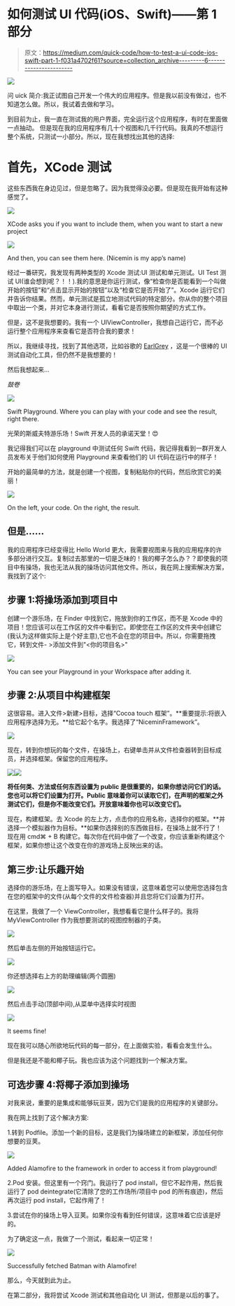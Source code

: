# 如何测试 UI 代码(iOS、Swift)——第 1 部分

> 原文：<https://medium.com/quick-code/how-to-test-a-ui-code-ios-swift-part-1-f031a4702f61?source=collection_archive---------6----------------------->

![](img/fa5533e2161d1c8ba0796a1ef07c1bec.png)

问 uick 简介:我正试图自己开发一个伟大的应用程序。但是我以前没有做过，也不知道怎么做。所以，我试着去做和学习。

到目前为止，我一直在测试我的用户界面，完全运行这个应用程序，有时在里面做一点抽动。
但是现在我的应用程序有几十个视图和几千行代码。我真的不想运行整个系统，只测试一小部分。所以，现在我想找出其他的选择:

# 首先，XCode 测试

这些东西我在身边见过，但是忽略了。因为我觉得没必要。但是现在我开始有这种感觉了。

![](img/5e1da03f684a3d761e7b723398f3aa9d.png)

XCode asks you if you want to include them, when you want to start a new project

![](img/d10072ed6ffa0dccc569870ec5505425.png)

And then, you can see them here. (Nicemin is my app’s name)

经过一番研究，我发现有两种类型的 Xcode 测试:UI 测试和单元测试。UI Test 测试 UI(谁会想到呢？！！).我的意思是你运行测试，像“检查你是否能看到一个叫做开始的按钮”和“点击显示开始的按钮”以及“检查它是否开始了”。Xcode 运行它们并告诉你结果。然而，单元测试是孤立地测试代码的特定部分。你从你的整个项目中取出一个类，并对它本身进行测试，看看它是否按照你期望的方式工作。

但是，这不是我想要的。我有一个 UIViewController，我想自己运行它，而不必运行整个应用程序来查看它是否符合我的要求！

所以，我继续寻找，找到了其他选项，比如谷歌的 [EarlGrey](https://github.com/google/EarlGrey) ，这是一个很棒的 UI 测试自动化工具，但仍然不是我想要的！

然后我想起来…

*鼓卷*

![](img/d52c32056d7c40ffc72c67a2acde6759.png)

Swift Playground. Where you can play with your code and see the result, right there.

光荣的斯威夫特游乐场！Swift 开发人员的承诺天堂！😍

我记得我们可以在 playground 中测试任何 Swift 代码，我记得我看到一群开发人员发布关于他们如何使用 Playground 来查看他们的 UI 代码在运行中的样子！

开始的最简单的方法，就是创建一个视图，复制粘贴你的代码，然后欣赏它的美丽！

![](img/47ae0448c95a8d85f8db48a5950f0a43.png)

On the left, your code. On the right, the result.

## **但是……**

我的应用程序已经变得比 Hello World 更大，我需要视图来与我的应用程序的许多部分进行交互。复制过去那里的一切是乏味的！我的椰子怎么办？？即使我的项目中有操场，我也无法从我的操场访问其他文件。所以，我在网上搜索解决方案，我找到了这个:

## 步骤 1:将操场添加到项目中

创建一个游乐场，在 Finder 中找到它，拖放到你的工作区，而不是 Xcode 中的项目！您应该可以在工作区的文件中看到它。即使您在工作区的文件夹中创建它(我认为这样做实际上是个好主意),它也不会在您的项目中。所以，你需要拖拽它，转到文件- >添加文件到"<你的项目名>"

![](img/e5cb1773434c6897b44fd7bf9eae3de3.png)

You can see your Playground in your Workspace after adding it.

## 步骤 2:从项目中构建框架

这很容易。进入文件>新建>目标，选择“Cocoa touch 框架”。**重要提示:将嵌入应用程序选择为无。**给它起个名字。我选择了“NiceminFramework”。

![](img/fa4dbc5d5287da2976cad0ef1defa00c.png)

现在，转到你想玩的每个文件，在操场上，右键单击并从文件检查器转到目标成员，并选择框架。保留您的应用程序。

![](img/4fdaf4653b23a9c1236e2f12721354a1.png)![](img/b9d070255d3f1788622659ddd5d07b38.png)

**将任何类、方法或任何东西设置为 public 是很重要的，如果你想访问它们的话。
您也可以将它们设置为打开。Public 意味着你可以读取它们，在声明的框架之外测试它们，但是你不能改变它们。开放意味着你也可以改变它们。**

现在，构建框架。去 Xcode 的左上方，点击你的应用名称，选择你的框架。**并选择一个模拟器作为目标。**如果你选择别的东西做目标，在操场上就不行了！现在用 cmd⌘ + B 构建它。每次你在代码中做了一个改变，你应该重新构建这个框架，如果你想让这个改变在你的游戏场上反映出来的话。

## 第三步:让乐趣开始

选择你的游乐场，在上面写导入<your framework="" name="">。如果没有错误，这意味着您可以使用您选择包含在您的框架中的文件(从每个文件的文件检查器)并且您将它们设置为打开。</your>

在这里，我做了一个 ViewController，我想看看它是什么样子的。我将 MyViewController 作为我想要测试的视图控制器的子类。

![](img/5a0940ccd5bdd38db231453623344c08.png)

然后单击左侧的开始按钮运行它。

![](img/8e481d3ba5a972d2fa5093f4cf47a994.png)

你还想选择右上方的助理编辑(两个圆圈)

![](img/e61c7521a45f2bd8b6cbc2f6b4212dd3.png)

然后点击手动(顶部中间),从菜单中选择实时视图

![](img/40a346e87e730d25c7dfd484208839d8.png)

It seems fine!

现在我可以随心所欲地玩代码的每一部分，在上面做实验，看看会发生什么。

但是我还是不能和椰子玩。我也应该为这个问题找到一个解决方案。

## 可选步骤 4:将椰子添加到操场

对我来说，重要的是集成和能够玩豆荚，因为它们是我的应用程序的关键部分。

我在网上找到了这个解决方案:

1.转到 Podfile。添加一个新的目标，这是我们为操场建立的新框架，添加任何你想要的豆荚。

![](img/6bb4a417bf67f7f9ec96ad5825bd2665.png)

Added Alamofire to the framework in order to access it from playground!

2.Pod 安装。但这里有一个窍门。我运行了 pod install，但它不起作用，然后我运行了 pod deintegrate(它清除了您的工作场所/项目中 pod 的所有痕迹)，然后再次运行 pod install，它起作用了！

3.尝试在你的操场上导入豆荚。如果你没有看到任何错误，这意味着它应该是好的。

为了确定这一点，我做了一个测试，看起来一切正常！

![](img/0ed2001d9449b4c7391809268d0d269c.png)

Successfully fetched Batman with Alamofire!

那么，今天就到此为止。

在第二部分，我将尝试 Xcode 测试和其他自动化 UI 测试，但那是以后的事了。